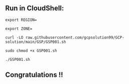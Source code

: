 ## Run in CloudShell:

```
export REGION=
```

```
export ZONE=
```

```
curl -LO raw.githubusercontent.com/gcpsolution99/GCP-solution/main/GSP/GSP001.sh

sudo chmod +x GSP001.sh

./GSP001.sh
```

## Congratulations !!
